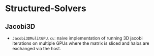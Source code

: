# Structured-Solvers

## Jacobi3D
- `Jacobi3DMulitGPU.cu`: naive implementation of running 3D jacobi iterations on multiple GPUs where the matrix is sliced and halos are exchanged via the host.
